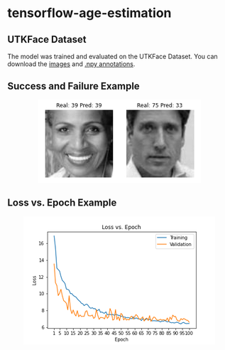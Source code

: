 # tensorflow-age-estimation
## UTKFace Dataset
The model was trained and evaluated on the UTKFace Dataset. You can download the [images](https://drive.google.com/drive/folders/1fuFOiZB5P1W5XZZ9C_sc2n5xkFyIxZ74?usp=sharing) and [.npy annotations](https://drive.google.com/drive/folders/1fuFOiZB5P1W5XZZ9C_sc2n5xkFyIxZ74?usp=sharing).

## Success and Failure Example
<p align="center">
<img src = "https://github.com/efedoganay/tensorflow-age-estimation/blob/main/visualizations/success_failure.jpg">
</p>


## Loss vs. Epoch Example
<p align="center">
<img src = "https://github.com/efedoganay/tensorflow-age-estimation/blob/main/visualizations/loss_epoch.png">
</p>
